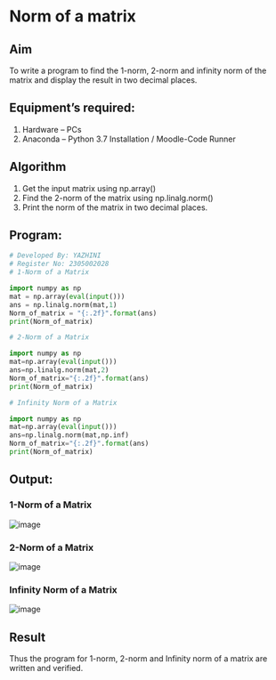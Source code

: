 # Norm of a matrix
## Aim
To write a program to find the 1-norm, 2-norm and infinity norm of the matrix and display the result in two decimal places.
## Equipment’s required:
1.	Hardware – PCs
2.	Anaconda – Python 3.7 Installation / Moodle-Code Runner
## Algorithm
1. Get the input matrix using np.array()   
2. Find the 2-norm of the matrix using np.linalg.norm()
3. Print the norm of the matrix in two decimal places.
## Program:
```Python
# Developed By: YAZHINI
# Register No: 2305002028
# 1-Norm of a Matrix

import numpy as np
mat = np.array(eval(input()))
ans = np.linalg.norm(mat,1)
Norm_of_matrix = "{:.2f}".format(ans)
print(Norm_of_matrix)

# 2-Norm of a Matrix

import numpy as np
mat=np.array(eval(input()))
ans=np.linalg.norm(mat,2)
Norm_of_matrix="{:.2f}".format(ans)
print(Norm_of_matrix)

# Infinity Norm of a Matrix

import numpy as np
mat=np.array(eval(input()))
ans=np.linalg.norm(mat,np.inf)
Norm_of_matrix="{:.2f}".format(ans)
print(Norm_of_matrix)

```
## Output:
### 1-Norm of a Matrix

![image](https://github.com/Yazhinielangovan/Norm-of-a-matrix/assets/155508323/e1c5987f-1c07-4eff-8975-df5c3895a01f)

### 2-Norm of a Matrix

![image](https://github.com/Yazhinielangovan/Norm-of-a-matrix/assets/155508323/f9ab5227-dd10-43b7-8cc3-01fbb3ad7619)

### Infinity Norm of a Matrix

![image](https://github.com/Yazhinielangovan/Norm-of-a-matrix/assets/155508323/b572a359-d6f3-4ec2-9943-7ed326e4b45d)

## Result
Thus the program for 1-norm, 2-norm and Infinity norm of a matrix are written and verified.
